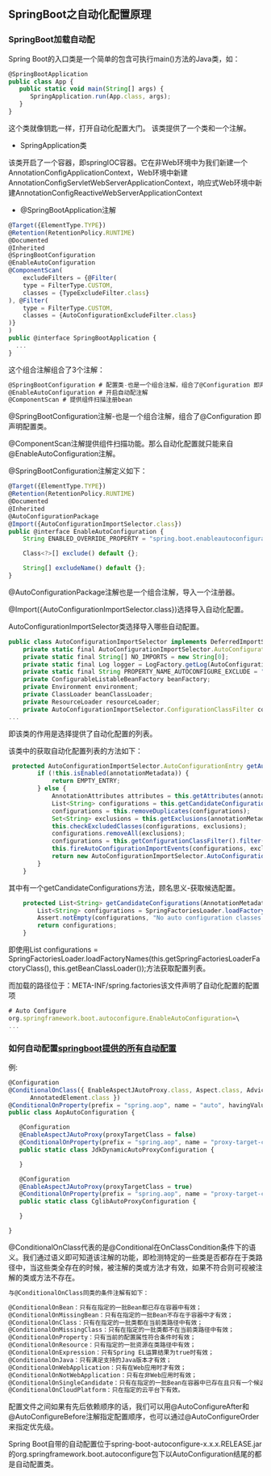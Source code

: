 ## SpringBoot之自动化配置原理

### SpringBoot加载自动配

Spring Boot的入口类是一个简单的包含可执行main()方法的Java类，如：
```js
@SpringBootApplication 
public class App {
   public static void main(String[] args) {
      SpringApplication.run(App.class, args);
   }
}
```
这个类就像钥匙一样，打开自动化配置大门。
该类提供了一个类和一个注解。

- SpringApplication类

该类开启了一个容器，即springIOC容器。它在非Web环境中为我们新建一个AnnotationConfigApplicationContext，Web环境中新建AnnotationConfigServletWebServerApplicationContext，响应式Web环境中新建AnnotationConfigReactiveWebServerApplicationContext

- @SpringBootApplication注解

```js
@Target({ElementType.TYPE})
@Retention(RetentionPolicy.RUNTIME)
@Documented
@Inherited
@SpringBootConfiguration
@EnableAutoConfiguration
@ComponentScan(
    excludeFilters = {@Filter(
    type = FilterType.CUSTOM,
    classes = {TypeExcludeFilter.class}
), @Filter(
    type = FilterType.CUSTOM,
    classes = {AutoConfigurationExcludeFilter.class}
)}
)
public @interface SpringBootApplication {
  ...
}
```
这个组合注解组合了3个注解：
```js
@SpringBootConfiguration # 配置类-也是一个组合注解，组合了@Configuration 即声明配置类
@EnableAutoConfiguration # 开启自动配注解
@ComponentScan # 提供组件扫描注册bean
```
@SpringBootConfiguration注解-也是一个组合注解，组合了@Configuration 即声明配置类。

@ComponentScan注解提供组件扫描功能。那么自动化配置就只能来自@EnableAutoConfiguration注解。

@SpringBootConfiguration注解定义如下：
```js
@Target({ElementType.TYPE})
@Retention(RetentionPolicy.RUNTIME)
@Documented
@Inherited
@AutoConfigurationPackage
@Import({AutoConfigurationImportSelector.class})
public @interface EnableAutoConfiguration {
    String ENABLED_OVERRIDE_PROPERTY = "spring.boot.enableautoconfiguration";

    Class<?>[] exclude() default {};

    String[] excludeName() default {};
}
```
@AutoConfigurationPackage注解也是一个组合注解，导入一个注册器。

@Import({AutoConfigurationImportSelector.class})选择导入自动化配置。

AutoConfigurationImportSelector类选择导入哪些自动配置。
```js
public class AutoConfigurationImportSelector implements DeferredImportSelector, BeanClassLoaderAware, ResourceLoaderAware, BeanFactoryAware, EnvironmentAware, Ordered {
    private static final AutoConfigurationImportSelector.AutoConfigurationEntry EMPTY_ENTRY = new AutoConfigurationImportSelector.AutoConfigurationEntry();// 自动化配置列表
    private static final String[] NO_IMPORTS = new String[0];
    private static final Log logger = LogFactory.getLog(AutoConfigurationImportSelector.class);
    private static final String PROPERTY_NAME_AUTOCONFIGURE_EXCLUDE = "spring.autoconfigure.exclude";
    private ConfigurableListableBeanFactory beanFactory;
    private Environment environment;
    private ClassLoader beanClassLoader;
    private ResourceLoader resourceLoader;
    private AutoConfigurationImportSelector.ConfigurationClassFilter configurationClassFilter;//配置类的过滤器
...
```
即该类的作用是选择提供了自动化配置的列表。

该类中的获取自动化配置列表的方法如下：
```js
 protected AutoConfigurationImportSelector.AutoConfigurationEntry getAutoConfigurationEntry(AnnotationMetadata annotationMetadata) {
        if (!this.isEnabled(annotationMetadata)) {
            return EMPTY_ENTRY;
        } else {
            AnnotationAttributes attributes = this.getAttributes(annotationMetadata);
            List<String> configurations = this.getCandidateConfigurations(annotationMetadata, attributes);
            configurations = this.removeDuplicates(configurations);
            Set<String> exclusions = this.getExclusions(annotationMetadata, attributes);
            this.checkExcludedClasses(configurations, exclusions);
            configurations.removeAll(exclusions);
            configurations = this.getConfigurationClassFilter().filter(configurations);
            this.fireAutoConfigurationImportEvents(configurations, exclusions);
            return new AutoConfigurationImportSelector.AutoConfigurationEntry(configurations, exclusions);
        }
    }
```
其中有一个getCandidateConfigurations方法，顾名思义-获取候选配置。
```js
    protected List<String> getCandidateConfigurations(AnnotationMetadata metadata, AnnotationAttributes attributes) {
        List<String> configurations = SpringFactoriesLoader.loadFactoryNames(this.getSpringFactoriesLoaderFactoryClass(), this.getBeanClassLoader());
        Assert.notEmpty(configurations, "No auto configuration classes found in META-INF/spring.factories. If you are using a custom packaging, make sure that file is correct.");
        return configurations;
    }
```
即使用List<String> configurations = SpringFactoriesLoader.loadFactoryNames(this.getSpringFactoriesLoaderFactoryClass(), this.getBeanClassLoader());方法获取配置列表。

而加载的路径位于：META-INF/spring.factories该文件声明了自动化配置的配置项
```js
# Auto Configure
org.springframework.boot.autoconfigure.EnableAutoConfiguration=\
...
```

### 如何自动配置[springboot提供的所有自动配置](https://docs.spring.io/spring-boot/docs/current/reference/htmlsingle/#auto-configuration-classes)

例:
```js
@Configuration
@ConditionalOnClass({ EnableAspectJAutoProxy.class, Aspect.class, Advice.class,
      AnnotatedElement.class }) 
@ConditionalOnProperty(prefix = "spring.aop", name = "auto", havingValue = "true", matchIfMissing = true) 
public class AopAutoConfiguration {

   @Configuration
   @EnableAspectJAutoProxy(proxyTargetClass = false)
   @ConditionalOnProperty(prefix = "spring.aop", name = "proxy-target-class", havingValue = "false", matchIfMissing = false)
   public static class JdkDynamicAutoProxyConfiguration {

   }

   @Configuration
   @EnableAspectJAutoProxy(proxyTargetClass = true)
   @ConditionalOnProperty(prefix = "spring.aop", name = "proxy-target-class", havingValue = "true", matchIfMissing = true)
   public static class CglibAutoProxyConfiguration {

   }

}
```
@ConditionalOnClass代表的是@Conditional在OnClassCondition条件下的语义。我们通过语义即可知道该注解的功能，即检测特定的一些类是否都存在于类路径中，当这些类全存在的时候，被注解的类或方法才有效，如果不符合则可视被注解的类或方法不存在。

```js
与@ConditionalOnClass同类的条件注解有如下：

@ConditionalOnBean：只有在指定的一批Bean都已存在容器中有效；
@ConditionalOnMissingBean：只有在指定的一批Bean不存在于容器中才有效；
@ConditionalOnClass：只有在指定的一批类都在当前类路径中有效；
@ConditionalOnMissingClass：只有在指定的一批类都不在当前类路径中有效；
@ConditionalOnProperty：只有当前的配置属性符合条件时有效；
@ConditionalOnResource：只有指定的一批资源在类路径中有效；
@ConditionalOnExpression：只有Spring EL运算结果为true时有效；
@ConditionalOnJava：只有满足支持的Java版本才有效；
@ConditionalOnWebApplication：只有在Web应用时才有效；
@ConditionalOnNotWebApplication：只有在非Web应用时有效；
@ConditionalOnSingleCandidate：只有在指定的一批Bean在容器中已存在且只有一个候选Bean下才有效；
@ConditionalOnCloudPlatform：只在指定的云平台下有效。
```
配置文件之间如果有先后依赖顺序的话，我们可以用@AutoConfigureAfter和@AutoConfigureBefore注解指定配置顺序，也可以通过@AutoConfigureOrder来指定优先级。

Spring Boot自带的自动配置位于spring-boot-autoconfigure-x.x.x.RELEASE.jar的org.springframework.boot.autoconfigure包下以AutoConfiguration结尾的都是自动配置类。

